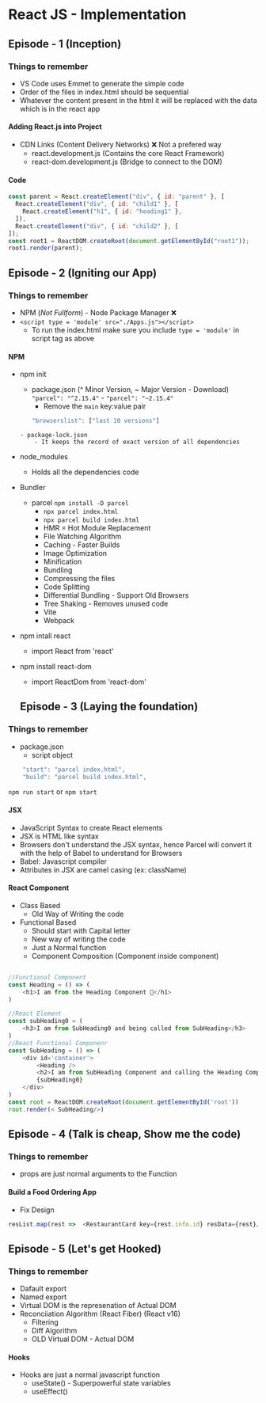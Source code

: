 # React JS - Implementation 

## Episode - 1 (Inception)

### Things to remember
- VS Code uses Emmet to generate the simple code
- Order of the files in index.html should be sequential
- Whatever the content present in the html it will be replaced with the data which is in the react app
#### Adding React.js into Project
- CDN Links (Content Delivery Networks) ❌ Not a prefered way
    - react.development.js (Contains the core React Framework)
    - react-dom.development.js (Bridge to connect to the DOM)
#### Code

```JAVASCRIPT
const parent = React.createElement("div", { id: "parent" }, [
  React.createElement("div", { id: "child1" }, [
    React.createElement("h1", { id: "heading1" },
  ]),
  React.createElement("div", { id: "child2" }, [
]);
const root1 = ReactDOM.createRoot(document.getElementById("root1"));
root1.render(parent);
```

## Episode - 2 (Igniting our App)

### Things to remember
- NPM (*Not Fullform*) - Node Package Manager ❌
- ``` <script type = 'module' src="./Apps.js"></script> ```
  - To run the index.html make sure you include ```type = 'module'``` in script tag as above


#### NPM 
- npm init
    - package.json (^ Minor Version, ~ Major Version - Download) ```"parcel": "^2.15.4"``` - ```"parcel": "~2.15.4"```
      - Remove the ```main``` key:value pair
      ```js
      "browserslist": ["last 10 versions"]
    ```
    - package-lock.json
        - It keeps the record of exact version of all dependencies
- node_modules
    - Holds all the dependencies code
- Bundler
  - parcel ```npm install -D parcel```
      - ```npx parcel index.html```
      - ```npx parcel build index.html```
      - HMR = Hot Module Replacement 
      - File Watching Algorithm 
      - Caching - Faster Builds
      - Image Optimization
      - Minification
      - Bundling
      - Compressing the files
      - Code Splitting
      - Differential Bundling - Support Old Browsers
      - Tree Shaking - Removes unused code
    - Vite
    - Webpack
- npm intall react
  - import React from 'react'
- npm install react-dom
  - import ReactDom from 'react-dom'

  ## Episode - 3 (Laying the foundation)

### Things to remember

- package.json
   - script object
```js 
    "start": "parcel index.html",
    "build": "parcel build index.html",
```
```npm run start``` or ```npm start```

#### JSX
- JavaScript Syntax to create React elements
- JSX is HTML like syntax
- Browsers don't understand the JSX syntax, hence Parcel will convert it with the help of Babel to understand for Browsers
- Babel: Javascript compiler
- Attributes in JSX are camel casing (ex: className)


#### React Component
- Class Based
  - Old Way of Writing the code
- Functional Based
  - Should start with Capital letter
  - New way of writing the code
  - Just a Normal function
  - Component Composition (Component inside component)
```js

//Functional Component
const Heading = () => (
    <h1>I am from the Heading Component 🚀</h1>
)

//React Element
const subHeading0 = (
    <h3>I am from SubHeading0 and being called from SubHeading</h3>
)
//React Functional Componenr
const SubHeading = () => (
    <div id='container'>
        <Heading />
        <h2>I am from SubHeading Component and calling the Heading Component</h2>
        {subHeading0}
    </div>
)
const root = ReactDOM.createRoot(document.getElementById('root'))
root.render(< SubHeading/>)

```

## Episode - 4 (Talk is cheap, Show me the code)

### Things to remember
  - props are just normal arguments to the Function
  
#### Build a Food Ordering App
  - Fix Design
  ```js
  resList.map(rest =>  <RestaurantCard key={rest.info.id} resData={rest}/>)
  ```  

## Episode - 5 (Let's get Hooked)

### Things to remember
  - Dafault export
  - Named export
  - Virtual DOM is the represenation of Actual DOM
  - Reconciiation Algorithm (React Fiber) (React v16)
    - Filtering
    - Diff Algorithm
    - OLD Virtual DOM - Actual DOM


#### Hooks
- Hooks are just a normal javascript function
  - useState() - Superpowerful state variables
  - useEffect()




